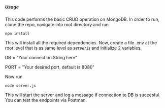 ##### Usage

This code performs the basic CRUD operation on MongoDB. In order to run, clone the repo, navigate into root directory and run

```
npm install
```

This will install all the required dependencies. Now, create a file .env at the root level that is as same level as _server.js_ and initialize
2 variables.

DB = "Your connection String here"

PORT = "Your desired port, default is 8080"

Now run

```
node server.js
```

This will start the server and log a message if connection to DB is succesful. You can test the endpoints via Postman.
